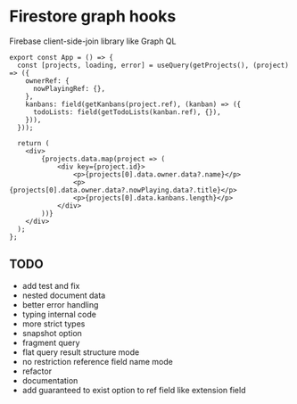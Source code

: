 # Firestore graph hooks

Firebase client-side-join library like Graph QL

```tsx
export const App = () => {
  const [projects, loading, error] = useQuery(getProjects(), (project) => ({
    ownerRef: {
      nowPlayingRef: {},
    },
    kanbans: field(getKanbans(project.ref), (kanban) => ({
      todoLists: field(getTodoLists(kanban.ref), {}),
    })),
  }));

  return (
    <div>
        {projects.data.map(project => (
            <div key={project.id}>
                <p>{projects[0].data.owner.data?.name}</p>
                <p>{projects[0].data.owner.data?.nowPlaying.data?.title}</p>
                <p>{projects[0].data.kanbans.length}</p>
            </div>
        ))}
    </div>
  );
};
```

## TODO

- add test and fix
- nested document data
- better error handling
- typing internal code
- more strict types
- snapshot option
- fragment query
- flat query result structure mode
- no restriction reference field name mode
- refactor
- documentation
- add guaranteed to exist option to ref field like extension field
